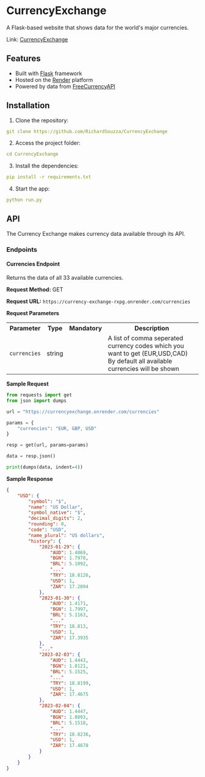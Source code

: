 # CurrencyExchange
A Flask-based website that shows data for the world's major currencies.

Link: [CurrencyExchange](https://currencyexchange.onrender.com/)

## Features
- Built with [Flask](https://flask.palletsprojects.com/) framework
- Hosted on the [Render](https://render.com/) platform
- Powered by data from [FreeCurrencyAPI](https://freecurrencyapi.com/)

## Installation
1. Clone the repository:
```yaml
git clone https://github.com/RichardSouzza/CurrencyExchange
```
2. Access the project folder:
```yaml
cd CurrencyExchange
```
3. Install the dependencies:
```yaml
pip install -r requirements.txt
```
4. Start the app:
```yaml
python run.py
```

## API
The Currency Exchange makes currency data available through its API.

### Endpoints
#### Currencies Endpoint
Returns the data of all 33 available currencies.

**Request Method:** GET

**Request URL:** `https://currency-exchange-rxpg.onrender.com/currencies`

**Request Parameters**

<table>
  <tr>
    <th>Parameter</th>
    <th>Type</th>
    <th>Mandatory</th>
    <th>Description</th>
  </tr>
  <tr>
    <td><code>currencies</code></td>
    <td>string</td>
    <td></td>
    <td>
      A list of comma seperated currency
      codes which you want to get (EUR,USD,CAD)
      By default all available currencies will be shown
    </td>
  </tr>
</table>

**Sample Request**
```python
from requests import get
from json import dumps

url = "https://currencyexchange.onrender.com/currencies"

params = {
    "currencies": "EUR, GBP, USD"
}

resp = get(url, params=params)

data = resp.json()

print(dumps(data, indent=4))
```

**Sample Response**

```json
{
    "USD": {
        "symbol": "$",
        "name": "US Dollar",
        "symbol_native": "$",
        "decimal_digits": 2,
        "rounding": 0,
        "code": "USD",
        "name_plural": "US dollars",
        "history": {
            "2023-01-29": {
                "AUD": 1.4069,
                "BGN": 1.7978,
                "BRL": 5.1092,
                "..."
                "TRY": 18.8126,
                "USD": 1,
                "ZAR": 17.2094
            },
            "2023-01-30": {
                "AUD": 1.4171,
                "BGN": 1.7997,
                "BRL": 5.1163,
                "..."
                "TRY": 18.813,
                "USD": 1,
                "ZAR": 17.3935
            },
            "..."
            "2023-02-03": {
                "AUD": 1.4443,
                "BGN": 1.8121,
                "BRL": 5.1525,
                "..."
                "TRY": 18.8199,
                "USD": 1,
                "ZAR": 17.4675
            },
            "2023-02-04": {
                "AUD": 1.4447,
                "BGN": 1.8093,
                "BRL": 5.1518,
                "..."
                "TRY": 18.8236,
                "USD": 1,
                "ZAR": 17.4678
            }
        }
    }
}
```
